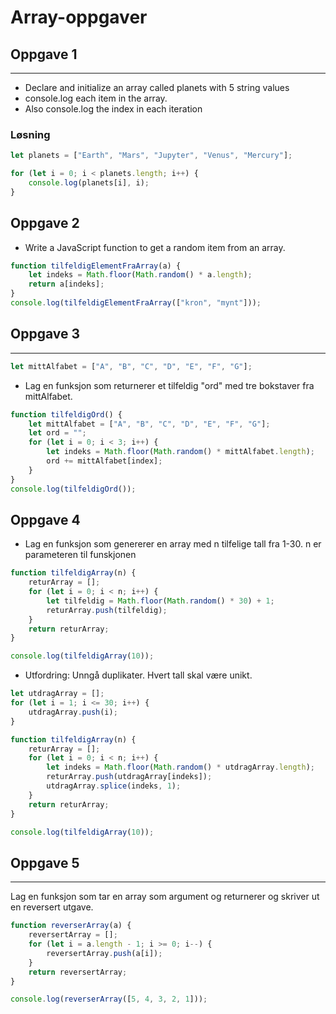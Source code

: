 # Array-oppgaver

## Oppgave 1

---

-   Declare and initialize an array called planets with 5 string values
-   console.log each item in the array.
-   Also console.log the index in each iteration

### Løsning

```javascript
let planets = ["Earth", "Mars", "Jupyter", "Venus", "Mercury"];

for (let i = 0; i < planets.length; i++) {
    console.log(planets[i], i);
}
```

## Oppgave 2

-   Write a JavaScript function to get a random item from an array.

```javascript
function tilfeldigElementFraArray(a) {
    let indeks = Math.floor(Math.random() * a.length);
    return a[indeks];
}
console.log(tilfeldigElementFraArray(["kron", "mynt"]));
```

## Oppgave 3

---

```javascript
let mittAlfabet = ["A", "B", "C", "D", "E", "F", "G"];
```

-   Lag en funksjon som returnerer et tilfeldig "ord" med tre bokstaver fra mittAlfabet.

```javascript
function tilfeldigOrd() {
    let mittAlfabet = ["A", "B", "C", "D", "E", "F", "G"];
    let ord = "";
    for (let i = 0; i < 3; i++) {
        let indeks = Math.floor(Math.random() * mittAlfabet.length);
        ord += mittAlfabet[index];
    }
}
console.log(tilfeldigOrd());
```

## Oppgave 4

-   Lag en funksjon som genererer en array med n tilfelige tall fra 1-30. n er parameteren til funskjonen

```javascript
function tilfeldigArray(n) {
    returArray = [];
    for (let i = 0; i < n; i++) {
        let tilfeldig = Math.floor(Math.random() * 30) + 1;
        returArray.push(tilfeldig);
    }
    return returArray;
}

console.log(tilfeldigArray(10));
```

-   Utfordring: Unngå duplikater. Hvert tall skal være unikt.

```javascript
let utdragArray = [];
for (let i = 1; i <= 30; i++) {
    utdragArray.push(i);
}

function tilfeldigArray(n) {
    returArray = [];
    for (let i = 0; i < n; i++) {
        let indeks = Math.floor(Math.random() * utdragArray.length);
        returArray.push(utdragArray[indeks]);
        utdragArray.splice(indeks, 1);
    }
    return returArray;
}

console.log(tilfeldigArray(10));
```

## Oppgave 5

---

Lag en funksjon som tar en array som argument og returnerer og skriver ut en reversert utgave.

```javascript
function reverserArray(a) {
    reversertArray = [];
    for (let i = a.length - 1; i >= 0; i--) {
        reversertArray.push(a[i]);
    }
    return reversertArray;
}

console.log(reverserArray([5, 4, 3, 2, 1]));
```
